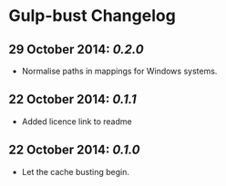 # Gulp-bust Changelog

## 29 October 2014: _0.2.0_

* Normalise paths in mappings for Windows systems.

## 22 October 2014: _0.1.1_

* Added licence link to readme

## 22 October 2014: _0.1.0_

* Let the cache busting begin.
